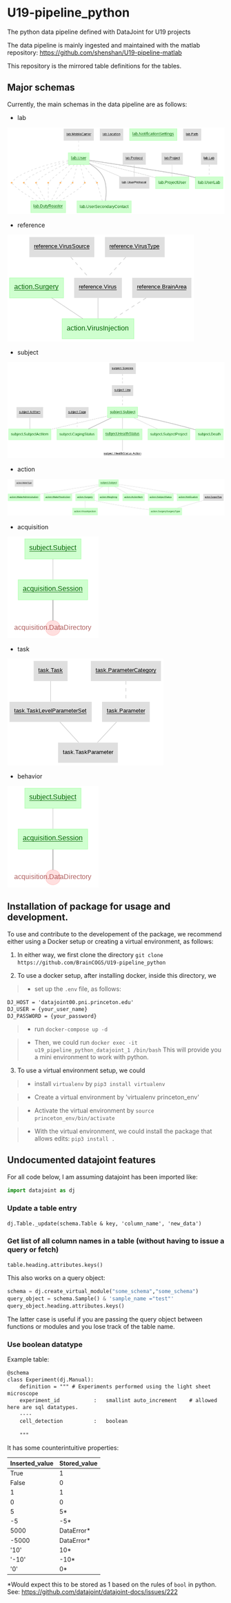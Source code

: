 # U19-pipeline_python

The python data pipeline defined with DataJoint for U19 projects

The data pipeline is mainly ingested and maintained with the matlab repository: https://github.com/shenshan/U19-pipeline-matlab

This repository is the mirrored table definitions for the tables.

## Major schemas

Currently, the main schemas in the data pipeline are as follows:

-  lab

![Lab Diagram](images/lab_erd.png)

-  reference

![Reference Diagram](images/reference_erd.png)

- subject

![Subject Diagram](images/subject_erd.png)

- action

![Action Diagram](images/action_erd.png)

- acquisition

![Acquisition Diagram](images/acquisition_erd.png)

- task

![Task Diagram](images/task_erd.png)

- behavior

![Behavior Diagram](images/behavior_erd.png)



## Installation of package for usage and development.

To use and contribute to the developement of the package, we recommend either using a Docker setup or creating a virtual environment, as follows:

1. In either way, we first clone the directory `git clone https://github.com/BrainCOGS/U19-pipeline_python`

2. To use a docker setup, after installing docker, inside this directory, we

> *  set up the `.env` file, as follows:
```
DJ_HOST = 'datajoint00.pni.princeton.edu'
DJ_USER = {your_user_name}
DJ_PASSWORD = {your_password}
```
> *  run `docker-compose up -d`

> * Then, we could run `docker exec -it u19_pipeline_python_datajoint_1 /bin/bash`
This will provide you a mini environment to work with python.

3. To use a virtual environment setup, we could

> * install `virtualenv` by `pip3 install virtualenv`

> * Create a virtual environment by 'virtualenv princeton_env'

> * Activate the virtual environment by `source princeton_env/bin/activate`

> * With the virtual environment, we could install the package that allows edits: `pip3 install .`


## Undocumented datajoint features
For all code below, I am assuming datajoint has been imported like:
```python
import datajoint as dj
```

### Update a table entry
`dj.Table._update(schema.Table & key, 'column_name', 'new_data')`

### Get list of all column names in a table (without having to issue a query or fetch)
`table.heading.attributes.keys()`

This also works on a query object:
```python
schema = dj.create_virtual_module("some_schema","some_schema")
query_object = schema.Sample() & 'sample_name ="test"'
query_object.heading.attributes.keys()
```

The latter case is useful if you are passing the query object between functions or modules and you lose track of the table name.

### Use boolean datatype
Example table:
```
@schema
class Experiment(dj.Manual):
    definition = """ # Experiments performed using the light sheet microscope
    experiment_id           :   smallint auto_increment    # allowed here are sql datatypes.
    ----
    cell_detection          :   boolean

    """
```
It has some counterintuitive properties:

| Inserted_value      | Stored_value |
| ----------- | ----------- |
| True      | 1       |
| False   | 0        |
| 1   | 1        |
| 0   | 0        |
| 5   | 5*        |
| -5   | -5*        |
|5000  | DataError* |
|-5000  | DataError* |
|'10'  | 10* |
|'-10'  | -10* |
|'0'    | 0*    |

\*Would expect this to be stored as 1 based on the rules of `bool` in python. See: https://github.com/datajoint/datajoint-docs/issues/222
